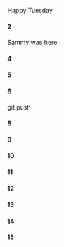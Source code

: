 Happy Tuesday
#### 2
Sammy was here
#### 4
#### 5
#### 6
git push 
#### 8
#### 9
#### 10
#### 11
#### 12
#### 13
#### 14
#### 15
